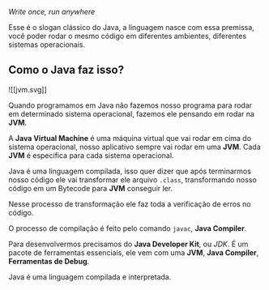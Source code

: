 *Write once, run anywhere*

Esse é o slogan clássico do Java, a linguagem nasce com essa premissa, você poder rodar o mesmo código em diferentes ambientes, diferentes sistemas operacionais.

## Como o Java faz isso?

![[jvm.svg]]

Quando programamos em Java não fazemos nosso programa para rodar em determinado sistema operacional, fazemos ele pensando em rodar na **JVM**.

A **Java Virtual Machine** é uma máquina virtual que vai rodar em cima do sistema operacional, nosso aplicativo sempre vai rodar em uma **JVM**. Cada **JVM** é especifica para cada sistema operacional.

Java é uma linguagem compilada, isso quer dizer que após terminarmos nosso código ele vai transformar ele arquivo `.class`, transformando nosso código em um Bytecode para **JVM** conseguir ler.

Nesse processo de transformação ele faz toda a verificação de erros no código.

O processo de compilação é feito pelo comando `javac`, **Java Compiler**.

Para desenvolvermos precisamos do **Java Developer Kit**, ou *JDK*. É um pacote de ferramentas essenciais, ele vem com uma **JVM**, **Java Compiler**, **Ferramentas de Debug**.

Java é uma linguagem compilada e interpretada.